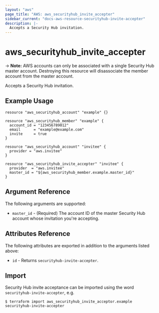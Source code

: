 ```yaml
---
layout: "aws"
page_title: "AWS: aws_securityhub_invite_accepter"
sidebar_current: "docs-aws-resource-securityhub-invite-accepter"
description: |-
  Accepts a Security Hub invitation.
---
```


# aws_securityhub_invite_accepter

-> **Note:** AWS accounts can only be associated with a single Security Hub master account. Destroying this resource will disassociate the member account from the master account.

Accepts a Security Hub invitation.

## Example Usage

```hcl
resource "aws_securityhub_account" "example" {}

resource "aws_securityhub_member" "example" {
  account_id = "123456789012"
  email      = "example@example.com"
  invite     = true
}

resource "aws_securityhub_account" "invitee" {
  provider = "aws.invitee"
}

resource "aws_securityhub_invite_accepter" "invitee" {
  provider  = "aws.invitee"
  master_id = "${aws_securityhub_member.example.master_id}"
}
```

## Argument Reference

The following arguments are supported:

* `master_id` - (Required) The account ID of the master Security Hub account whose invitation you're accepting.

## Attributes Reference

The following attributes are exported in addition to the arguments listed above:

* `id` - Returns `securityhub-invite-accepter`.

## Import

Security Hub invite acceptance can be imported using the word `securityhub-invite-accepter`, e.g.

```
$ terraform import aws_securityhub_invite_acceptor.example securityhub-invite-accepter
```
